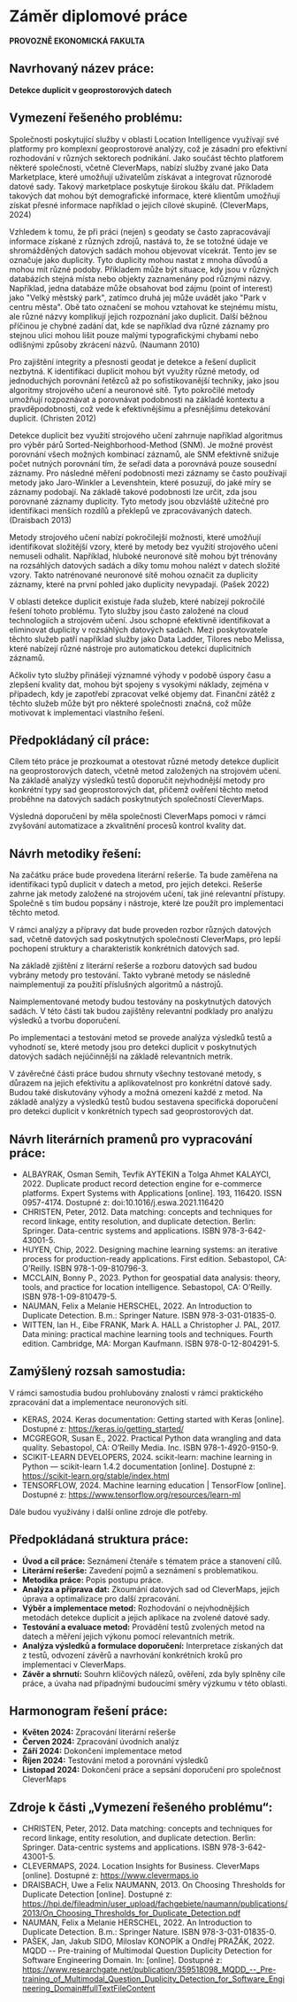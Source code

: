 # Záměr diplomové práce  
**PROVOZNĚ EKONOMICKÁ FAKULTA**

## Navrhovaný název práce:
**Detekce duplicit v geoprostorových datech**

## Vymezení řešeného problému:
Společnosti poskytující služby v oblasti Location Intelligence využívají své platformy pro komplexní geoprostorové analýzy, což je zásadní pro efektivní rozhodování v různých sektorech podnikání. Jako součást těchto platforem některé společnosti, včetně CleverMaps, nabízí služby zvané jako Data Marketplace, které umožňují uživatelům získávat a integrovat různorodé datové sady. Takový marketplace poskytuje širokou škálu dat. Příkladem takových dat mohou být demografické informace, které klientům umožňují získat přesné informace například o jejich cílové skupině. (CleverMaps, 2024)

Vzhledem k tomu, že při práci (nejen) s geodaty se často zapracovávají informace získané z různých zdrojů, nastává to, že se totožné údaje ve shromážděných datových sadách mohou objevovat vícekrát. Tento jev se označuje jako duplicity. Tyto duplicity mohou nastat z mnoha důvodů a mohou mít různé podoby. Příkladem může být situace, kdy jsou v různých databázích stejná místa nebo objekty zaznamenány pod různými názvy. Například, jedna databáze může obsahovat bod zájmu (point of interest) jako "Velký městský park", zatímco druhá jej může uvádět jako "Park v centru města". Obě tato označení se mohou vztahovat ke stejnému místu, ale různé názvy komplikují jejich rozpoznání jako duplicit. Další běžnou příčinou je chybné zadání dat, kde se například dva různé záznamy pro stejnou ulici mohou lišit pouze malými typografickými chybami nebo odlišnými způsoby zkrácení názvů. (Naumann 2010)

Pro zajištění integrity a přesnosti geodat je detekce a řešení duplicit nezbytná. K identifikaci duplicit mohou být využity různé metody, od jednoduchých porovnání řetězců až po sofistikovanější techniky, jako jsou algoritmy strojového učení a neuronové sítě. Tyto pokročilé metody umožňují rozpoznávat a porovnávat podobnosti na základě kontextu a pravděpodobnosti, což vede k efektivnějšímu a přesnějšímu detekování duplicit. (Christen 2012)

Detekce duplicit bez využití strojového učení zahrnuje například algoritmus pro výběr párů Sorted-Neighborhood-Method (SNM). Je možné provést porovnání všech možných kombinací záznamů, ale SNM efektivně snižuje počet nutných porovnání tím, že seřadí data a porovnává pouze sousední záznamy. Pro následné měření podobnosti mezi záznamy se často používají metody jako Jaro-Winkler a Levenshtein, které posuzují, do jaké míry se záznamy podobají. Na základě takové podobnosti lze určit, zda jsou porovnané záznamy duplicity. Tyto metody jsou obzvláště užitečné pro identifikaci menších rozdílů a překlepů ve zpracovávaných datech. (Draisbach 2013)

Metody strojového učení nabízí pokročilejší možnosti, které umožňují identifikovat složitější vzory, které by metody bez využití strojového učení nemuseli odhalit. Například, hluboké neuronové sítě mohou být trénovány na rozsáhlých datových sadách a díky tomu mohou nalézt v datech složité vzory. Takto natrénované neuronové sítě mohou označit za duplicity záznamy, které na první pohled jako duplicity nevypadají. (Pašek 2022)

V oblasti detekce duplicit existuje řada služeb, které nabízejí pokročilé řešení tohoto problému. Tyto služby jsou často založené na cloud technologiích a strojovém učení. Jsou schopné efektivně identifikovat a eliminovat duplicity v rozsáhlých datových sadách. Mezi poskytovatele těchto služeb patří například služby jako Data Ladder, Tilores nebo Melissa, které nabízejí různé nástroje pro automatickou detekci duplicitních záznamů.

Ačkoliv tyto služby přinášejí významné výhody v podobě úspory času a zlepšení kvality dat, mohou být spojeny s vysokými náklady, zejména v případech, kdy je zapotřebí zpracovat velké objemy dat. Finanční zátěž z těchto služeb může být pro některé společnosti značná, což může motivovat k implementaci vlastního řešení.
## Předpokládaný cíl práce:
Cílem této práce je prozkoumat a otestovat různé metody detekce duplicit na geoprostorových datech, včetně metod založených na strojovém učení. Na základě analýzy výsledků testů doporučit nejvhodnější metody pro konkrétní typy sad geoprostorových dat, přičemž ověření těchto metod proběhne na datových sadách poskytnutých společností CleverMaps.

Výsledná doporučení by měla společnosti CleverMaps pomoci v rámci zvyšování automatizace a zkvalitnění procesů kontrol kvality dat.
## Návrh metodiky řešení:
Na začátku práce bude provedena literární rešerše. Ta bude zaměřena na identifikaci typů duplicit v datech a metod, pro jejich detekci. Rešerše zahrne jak metody založené na strojovém učení, tak jiné relevantní přístupy. Společně s tím budou popsány i nástroje, které lze použít pro implementaci těchto metod.

V rámci analýzy a přípravy dat bude proveden rozbor různých datových sad, včetně datových sad poskytnutých společností CleverMaps, pro lepší pochopení struktury a charakteristik konkrétních datových sad.

Na základě zjištění z literární rešerše a rozboru datových sad budou vybrány metody pro testování. Takto vybrané metody se následně naimplementují za použití příslušných algoritmů a nástrojů.

Naimplementované metody budou testovány na poskytnutých datových sadách. V této části tak budou zajištěny relevantní podklady pro analýzu výsledků a tvorbu doporučení.

Po implementaci a testování metod se provede analýza výsledků testů a vyhodnotí se, které metody jsou pro detekci duplicit v poskytnutých datových sadách nejúčinnější na základě relevantních metrik.

V závěrečné části práce budou shrnuty všechny testované metody, s důrazem na jejich efektivitu a aplikovatelnost pro konkrétní datové sady. Budou také diskutovány výhody a možná omezení každé z metod. Na základě analýzy a výsledků testů budou sestavena specifická doporučení pro detekci duplicit v konkrétních typech sad geoprostorových dat.
## Návrh literárních pramenů pro vypracování práce:
- ALBAYRAK, Osman Semih, Tevfik AYTEKIN a Tolga Ahmet KALAYCI, 2022. Duplicate product record detection engine for e-commerce platforms. Expert Systems with Applications [online]. 193, 116420. ISSN 0957-4174. Dostupné z: doi:10.1016/j.eswa.2021.116420
- CHRISTEN, Peter, 2012. Data matching: concepts and techniques for record linkage, entity resolution, and duplicate detection. Berlin: Springer. Data-centric systems and applications. ISBN 978-3-642-43001-5.  
- HUYEN, Chip, 2022. Designing machine learning systems: an iterative process for production-ready applications. First edition. Sebastopol, CA: O’Reilly. ISBN 978-1-09-810796-3.  
- MCCLAIN, Bonny P., 2023. Python for geospatial data analysis: theory, tools, and practice for location intelligence. Sebastopol, CA: O’Reilly. ISBN 978-1-09-810479-5.  
- NAUMAN, Felix a Melanie HERSCHEL, 2022. An Introduction to Duplicate Detection. B.m.: Springer Nature. ISBN 978-3-031-01835-0.
- WITTEN, Ian H., Eibe FRANK, Mark A. HALL a Christopher J. PAL, 2017. Data mining: practical machine learning tools and techniques. Fourth edition. Cambridge, MA: Morgan Kaufmann. ISBN 978-0-12-804291-5.
## Zamýšlený rozsah samostudia:
V rámci samostudia budou prohlubovány znalosti v rámci praktického zpracování dat a implementace neuronových sítí.

- KERAS, 2024. Keras documentation: Getting started with Keras [online]. Dostupné z: https://keras.io/getting_started/
- MCGREGOR, Susan E., 2022. Practical Python data wrangling and data quality. Sebastopol, CA: O’Reilly Media. Inc. ISBN 978-1-4920-9150-9.  
- SCIKIT-LEARN DEVELOPERS, 2024. scikit-learn: machine learning in Python — scikit-learn 1.4.2 documentation [online]. Dostupné z: https://scikit-learn.org/stable/index.html
- TENSORFLOW, 2024. Machine learning education | TensorFlow [online]. Dostupné z: https://www.tensorflow.org/resources/learn-ml

Dále budou využívány i další online zdroje dle potřeby.
## Předpokládaná struktura práce:
- **Úvod a cíl práce:** Seznámení čtenáře s tématem práce a stanovení cílů.
- **Literární rešerše:** Zavedení pojmů a seznámení s problematikou.
- **Metodika práce:** Popis postupu práce.
- **Analýza a příprava dat:** Zkoumání datových sad od CleverMaps, jejich úprava a optimalizace pro další zpracování.
- **Výběr a implementace metod:** Rozhodování o nejvhodnějších metodách detekce duplicit a jejich aplikace na zvolené datové sady.
- **Testování a evaluace metod:** Provádění testů zvolených metod na datech a měření jejich výkonu pomocí relevantních metrik.
- **Analýza výsledků a formulace doporučení:** Interpretace získaných dat z testů, odvození závěrů a navrhování konkrétních kroků pro implementaci v CleverMaps.
- **Závěr a shrnutí:** Souhrn klíčových nálezů, ověření, zda byly splněny cíle práce, a úvaha nad případnými budoucími směry výzkumu v této oblasti.
## Harmonogram řešení práce:
- **Květen 2024:** Zpracování literární rešerše
- **Červen 2024:** Zpracování úvodních analýz
- **Září 2024:** Dokončení implementace metod
- **Říjen 2024:** Testování metod a porovnání výsledků
- **Listopad 2024:** Dokončení práce a sepsání doporučení pro společnost CleverMaps
## Zdroje k části „Vymezení řešeného problému“:
- CHRISTEN, Peter, 2012. Data matching: concepts and techniques for record linkage, entity resolution, and duplicate detection. Berlin: Springer. Data-centric systems and applications. ISBN 978-3-642-43001-5.  
- CLEVERMAPS, 2024. Location Insights for Business. CleverMaps [online]. Dostupné z: https://www.clevermaps.io
- DRAISBACH, Uwe a Felix NAUMANN, 2013. On Choosing Thresholds for Duplicate Detection [online]. Dostupné z: https://hpi.de/fileadmin/user_upload/fachgebiete/naumann/publications/2013/On_Choosing_Thresholds_for_Duplicate_Detection.pdf
- NAUMAN, Felix a Melanie HERSCHEL, 2022. An Introduction to Duplicate Detection. B.m.: Springer Nature. ISBN 978-3-031-01835-0.
- PAŠEK, Jan, Jakub SIDO, Miloslav KONOPÍK a Ondřej PRAŽÁK, 2022. MQDD -- Pre-training of Multimodal Question Duplicity Detection for Software Engineering Domain. In:  [online]. Dostupné z: https://www.researchgate.net/publication/359518098_MQDD_--_Pre-training_of_Multimodal_Question_Duplicity_Detection_for_Software_Engineering_Domain#fullTextFileContent